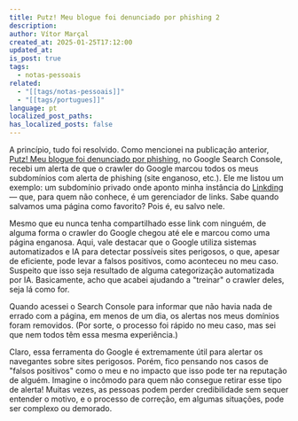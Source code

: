 ```yaml
---
title: Putz! Meu blogue foi denunciado por phishing 2
description: 
author: Vítor Marçal
created_at: 2025-01-25T17:12:00
updated_at: 
is_post: true
tags:
  - notas-pessoais
related:
  - "[[tags/notas-pessoais]]"
  - "[[tags/portugues]]"
language: pt
localized_post_paths: 
has_localized_posts: false
---
```

A princípio, tudo foi resolvido. Como mencionei na publicação anterior, [Putz! Meu blogue foi denunciado por phishing](putz-meu-blogue-foi-denunciado-por-phishing), no Google Search Console, recebi um alerta de que o crawler do Google marcou todos os meus subdomínios com alerta de phishing (site enganoso, etc.). Ele me listou um exemplo: um subdomínio privado onde aponto minha instância do [Linkding](https://github.com/sissbruecker/linkding) — que, para quem não conhece, é um gerenciador de links. Sabe quando salvamos uma página como favorito? Pois é, eu salvo nele.

Mesmo que eu nunca tenha compartilhado esse link com ninguém, de alguma forma o crawler do Google chegou até ele e marcou como uma página enganosa. Aqui, vale destacar que o Google utiliza sistemas automatizados e IA para detectar possíveis sites perigosos, o que, apesar de eficiente, pode levar a falsos positivos, como aconteceu no meu caso. Suspeito que isso seja resultado de alguma categorização automatizada por IA. Basicamente, acho que acabei ajudando a "treinar" o crawler deles, seja lá como for.

Quando acessei o Search Console para informar que não havia nada de errado com a página, em menos de um dia, os alertas nos meus domínios foram removidos. (Por sorte, o processo foi rápido no meu caso, mas sei que nem todos têm essa mesma experiência.)

Claro, essa ferramenta do Google é extremamente útil para alertar os navegantes sobre sites perigosos. Porém, fico pensando nos casos de "falsos positivos" como o meu e no impacto que isso pode ter na reputação de alguém. Imagine o incômodo para quem não consegue retirar esse tipo de alerta! Muitas vezes, as pessoas podem perder credibilidade sem sequer entender o motivo, e o processo de correção, em algumas situações, pode ser complexo ou demorado.